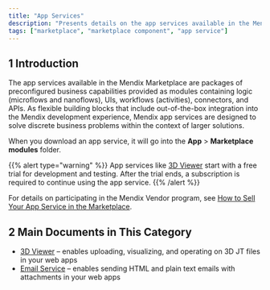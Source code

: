 ```yaml
---
title: "App Services"
description: "Presents details on the app services available in the Mendix Marketplace."
tags: ["marketplace", "marketplace component", "app service"]
---
```


## 1 Introduction

The app services available in the Mendix Marketplace are packages of preconfigured business capabilities provided as modules containing logic (microflows and nanoflows), UIs, workflows (activities), connectors, and APIs. As flexible building blocks that include out-of-the-box integration into the Mendix development experience, Mendix app services are designed to solve discrete business problems within the context of larger solutions. 

When you download an app service, it will go into the **App** > **Marketplace modules** folder.

{{% alert type="warning" %}}
App services like [3D Viewer](3d-viewer) start with a free trial for development and testing. After the trial ends, a subscription is required to continue using the app service.
{{% /alert %}}

For details on participating in the Mendix Vendor program, see [How to Sell Your App Service in the Marketplace](/appstore/general/sell).

## 2 Main Documents in This Category

* [3D Viewer](3d-viewer) – enables uploading, visualizing, and operating on 3D JT files in your web apps 
* [Email Service](email-service) – enables sending HTML and plain text emails with attachments in your web apps
